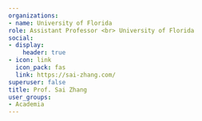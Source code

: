 ```yaml
---
organizations:
- name: University of Florida
role: Assistant Professor <br> University of Florida
social:
- display:
    header: true
- icon: link
  icon_pack: fas
  link: https://sai-zhang.com/
superuser: false
title: Prof. Sai Zhang
user_groups:
- Academia
---
```

